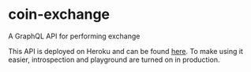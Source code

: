 # coin-exchange

A GraphQL API for performing exchange

This API is deployed on Heroku and can be found [here](https://coin-exchanger.herokuapp.com/graphql). To make using it easier, introspection and playground are turned on in production.
